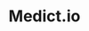 ---
hackday: 09-cardiff
links:
- website: http://www.hemavault.com
summary: 'Medict is a Chrome extension that automatically translates any medical jargon
  you find on the web. Short, simple definitions show up when you hover over underlined
  words.

  Translations provided by NHS Choices.'
team:
- '@hemavault'
title: Medict.io
---